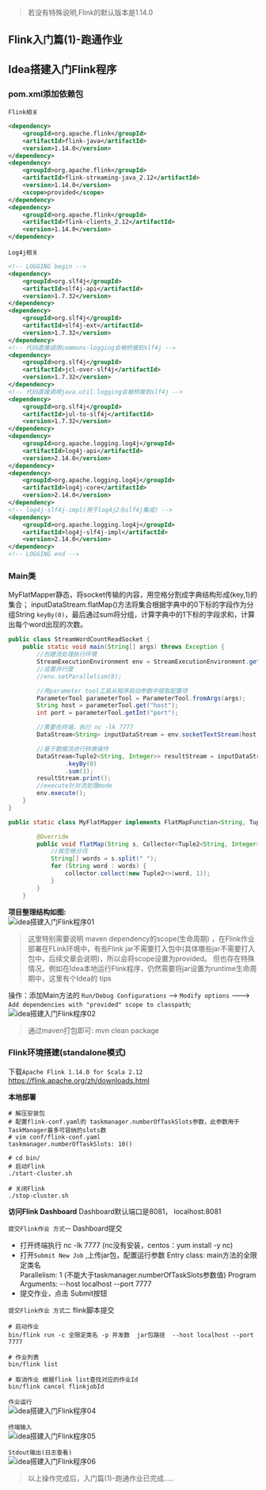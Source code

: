 > 若没有特殊说明,Flink的默认版本是1.14.0        

## Flink入门篇(1)-跑通作业

## Idea搭建入门Flink程序        

### pom.xml添加依赖包

`Flink相关`
```xml
<dependency>
    <groupId>org.apache.flink</groupId>
    <artifactId>flink-java</artifactId>
    <version>1.14.0</version>
</dependency>
<dependency>
    <groupId>org.apache.flink</groupId>
    <artifactId>flink-streaming-java_2.12</artifactId>
    <version>1.14.0</version>
    <scope>provided</scope>
</dependency>
<dependency>
    <groupId>org.apache.flink</groupId>
    <artifactId>flink-clients_2.12</artifactId>
    <version>1.14.0</version>
</dependency>
``` 

`Log4j相关` 
```xml
<!-- LOGGING begin -->
<dependency>
    <groupId>org.slf4j</groupId>
    <artifactId>slf4j-api</artifactId>
    <version>1.7.32</version>
</dependency>
<dependency>
    <groupId>org.slf4j</groupId>
    <artifactId>slf4j-ext</artifactId>
    <version>1.7.32</version>
</dependency>
<!-- 代码直接调用commons-logging会被桥接到slf4j -->
<dependency>
    <groupId>org.slf4j</groupId>
    <artifactId>jcl-over-slf4j</artifactId>
    <version>1.7.32</version>
</dependency>
<!-- 代码直接调用java.util.logging会被桥接到slf4j -->
<dependency>
    <groupId>org.slf4j</groupId>
    <artifactId>jul-to-slf4j</artifactId>
    <version>1.7.32</version>
</dependency>
<dependency>
    <groupId>org.apache.logging.log4j</groupId>
    <artifactId>log4j-api</artifactId>
    <version>2.14.0</version>
</dependency>
<dependency>
    <groupId>org.apache.logging.log4j</groupId>
    <artifactId>log4j-core</artifactId>
    <version>2.14.0</version>
</dependency>
<!-- log4j-slf4j-impl(用于log4j2与slf4j集成) -->
<dependency>
    <groupId>org.apache.logging.log4j</groupId>
    <artifactId>log4j-slf4j-impl</artifactId>
    <version>2.14.0</version>
</dependency>
<!-- LOGGING end -->
``` 

### Main类
MyFlatMapper静态，将socket传输的内容，用空格分割成字典结构形成(key,1)的集合；
inputDataStream.flatMap()方法将集合根据字典中的0下标的字段作为分组String `keyBy(0)`，最后通过sum将分组，计算字典中的1下标的字段求和，计算出每个word出现的次数。
```java
public class StreamWordCountReadSocket {
    public static void main(String[] args) throws Exception {
        //创建流处理执行环境
        StreamExecutionEnvironment env = StreamExecutionEnvironment.getExecutionEnvironment();
        //设置并行度
        //env.setParallelism(8);

        //用parameter tool工具从程序启动参数中提取配置项
        ParameterTool parameterTool = ParameterTool.fromArgs(args);
        String host = parameterTool.get("host");
        int port = parameterTool.getInt("port");

        //需要在终端，执行 nc -lk 7777
        DataStream<String> inputDataStream = env.socketTextStream(host, port);

        //基于数据流进行转换操作
        DataStream<Tuple2<String, Integer>> resultStream = inputDataStream.flatMap(new MyFlatMapper())
                .keyBy(0)
                .sum(1);
        resultStream.print();
        //execute针对流处理mode
        env.execute();
    }
}

public static class MyFlatMapper implements FlatMapFunction<String, Tuple2<String, Integer>> {

        @Override
        public void flatMap(String s, Collector<Tuple2<String, Integer>> collector) throws Exception {
            //按空格分词
            String[] words = s.split(" ");
            for (String word : words) {
                collector.collect(new Tuple2<>(word, 1));
            }
        }
    }
```

**项目整理结构如图:**   
![idea搭建入门Flink程序01](http://img.xinzhuxiansheng.com/blogimgs/flink/idea搭建入门Flink程序01.jpg)  

> 这里特别需要说明 maven dependency的scope(生命周期) ，在Flink作业部署在FLink环境中，有些Flink jar不需要打入包中(具体哪些jar不需要打入包中，后续文章会说明)，所以会将scope设置为provided。
但也存在特殊情况，例如在Idea本地运行Flink程序，仍然需要将jar设置为runtime生命周期中，这里有个Idea的 tips

操作：添加Main方法的 `Run/Debug Configurations` --> `Modify options` ---> `Add dependencies with "provided" scope to classpath`;        
![idea搭建入门Flink程序02](http://img.xinzhuxiansheng.com/blogimgs/flink/idea搭建入门Flink程序02.jpg)

>通过maven打包即可: mvn clean package

### Flink环境搭建(standalone模式)
下载`Apache Flink 1.14.0 for Scala 2.12` https://flink.apache.org/zh/downloads.html 

**本地部署**    
```shell
# 解压安装包
# 配置flink-conf.yaml的 taskmanager.numberOfTaskSlots参数，此参数用于TaskManager最多可容纳的slots数
# vim conf/flink-conf.yaml
taskmanager.numberOfTaskSlots: 10()

# cd bin/
# 启动Flink
./start-cluster.sh

# 关闭Flink
./stop-cluster.sh
```

**访问Flink Dashboard**
Dashboard默认端口是8081， localhost:8081  

`提交Flink作业 方式一` 
Dashboard提交   
* 打开终端执行 nc -lk 7777 (nc没有安装，centos：yum install -y nc)
* 打开`Submit New Job` ,上传jar包，配置运行参数
Entry class: main方法的全限定类名   
Parallelism: 1 (不能大于taskmanager.numberOfTaskSlots参数值)
Program Arguments: --host localhost --port 7777 
* 提交作业，点击 Submit按钮 

`提交Flink作业 方式二`
flink脚本提交   
```shell
# 启动作业
bin/flink run -c 全限定类名 -p 并发数  jar包路径  --host localhost --port 7777

# 作业列表
bin/flink list

# 取消作业 根据flink list查找对应的作业Id
bin/flink cancel flinkjobId
```


`作业运行`  
![idea搭建入门Flink程序04](http://img.xinzhuxiansheng.com/blogimgs/flink/idea搭建入门Flink程序04.jpg)  

`终端输入`  
![idea搭建入门Flink程序05](http://img.xinzhuxiansheng.com/blogimgs/flink/idea搭建入门Flink程序05.jpg)  

`Stdout输出(日志查看)`  
![idea搭建入门Flink程序06](http://img.xinzhuxiansheng.com/blogimgs/flink/idea搭建入门Flink程序06.jpg) 



>以上操作完成后，入门篇(1)-跑通作业已完成.....
